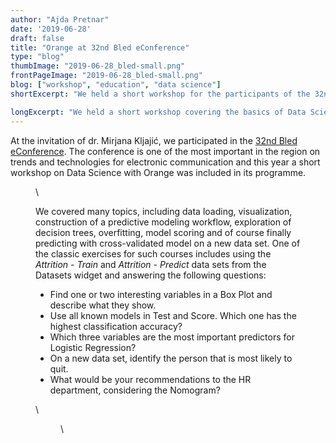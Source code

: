 ```yaml
---
author: "Ajda Pretnar"
date: '2019-06-28'
draft: false
title: "Orange at 32nd Bled eConference"
type: "blog"
thumbImage: "2019-06-28_bled-small.png"
frontPageImage: "2019-06-28_bled-small.png"
blog: ["workshop", "education", "data science"]
shortExcerpt: "We held a short workshop for the participants of the 32nd Bled eConference."

longExcerpt: "We held a short workshop covering the basics of Data Science for the participants of the 32nd Bled eConference. We focused on predictive modeling and explorations of predictions."
---
```


At the invitation of dr. Mirjana Kljajić, we participated in the [32nd Bled eConference](http://bledconference.org/index.php/about/). The conference is one of the most important in the region on trends and technologies for electronic communication and this year a short workshop on Data Science with Orange was included in its programme.

<Figure src="2019-06-28_bled1.png" caption="Photo by Aljaž Ferencek." />
\

We covered many topics, including data loading, visualization, construction of a predictive modeling workflow, exploration of decision trees, overfitting, model scoring and of course finally predicting with cross-validated model on a new data set. One of the classic exercises for such courses includes using the *Attrition - Train* and *Attrition - Predict* data sets from the Datasets widget and answering the following questions:

- Find one or two interesting variables in a Box Plot and describe what they show.
- Use all known models in Test and Score. Which one has the highest classification accuracy?
- Which three variables are the most important predictors for Logistic Regression?
- On a new data set, identify the person that is most likely to quit.
- What would be your recommendations to the HR department, considering the Nomogram?

\
<Figure src="2019-06-28_econference-exercise.png" />
\
